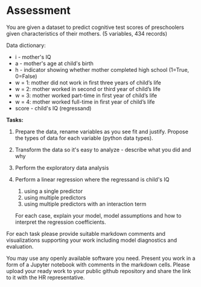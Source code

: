 # Assessment

You are given a dataset to predict cognitive test scores of preschoolers given characteristics of their mothers.
(5 variables, 434 records)

Data dictionary:

* i - mother's IQ
* a - mother's age at child's birth
* h - indicator showing whether mother completed high school (1=True, 0=False)
* w = 1: mother did not work in first three years of child’s life
* w = 2: mother worked in second or third year of child’s life
* w = 3: mother worked part-time in first year of child’s life
* w = 4: mother worked full-time in first year of child’s life
* score - child's IQ (regressand)

**Tasks:**
1. Prepare the data, rename variables as you see fit and justify. Propose the types of data for each variable (python data types).
2. Transform the data so it's easy to analyze - describe what you did and why
3. Perform the exploratory data analysis
4. Perform a linear regression where the regressand is child's IQ
    1. using a single predictor
    2. using multiple predictors
    3. using multiple predictors with an interaction term
    
    For each case, explain your model, model assumptions and how to interpret the regression coefficients.
    
For each task please provide suitable markdown comments and visualizations supporting your work including model diagnostics and evaluation.

You may use any openly available software you need. Present you work in a form of a Jupyter notebook with comments in the markdown cells.
Please upload your ready work to your public github repository and share the link to it with the HR representative.
